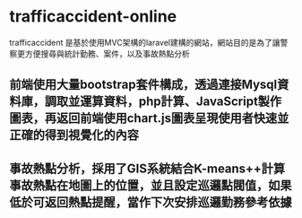 # trafficaccident-online
trafficaccident 是基於使用MVC架構的laravel建構的網站，網站目的是為了讓警察更方便搜尋與統計勤務、案件，以及事故熱點分析
## 前端使用大量bootstrap套件構成，透過連接Mysql資料庫，調取並運算資料，php計算、JavaScript製作圖表，再返回前端使用chart.js圖表呈現使用者快速並正確的得到視覺化的內容
## 事故熱點分析，採用了GIS系統結合K-means++計算事故熱點在地圖上的位置，並且設定巡邏點閥值，如果低於可返回熱點提醒，當作下次安排巡邏勤務參考依據
